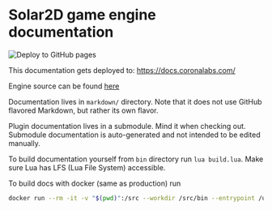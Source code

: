 # Solar2D game engine documentation

![Deploy to GitHub pages](https://github.com/coronalabs/corona-docs/workflows/Deploy%20to%20GitHub%20pages/badge.svg)

This documentation gets deployed to: https://docs.coronalabs.com/

Engine source can be found [here](https://github.com/coronalabs/corona)

Documentation lives in `markdown/` directory. Note that it does not use GitHub flavored Markdown, but rather its own flavor.

Plugin documentation lives in a submodule. Mind it when checking out. Submodule documentation is auto-generated and not intended to be edited manually.

To build documentation yourself from `bin` directory run `lua build.lua`. Make sure Lua has LFS (Lua File System) accessible.

To build docs with docker (same as production) run
```sh
docker run --rm -it -v "$(pwd)":/src --workdir /src/bin --entrypoint /usr/bin/lua  coronalabs/docs build.lua
```

